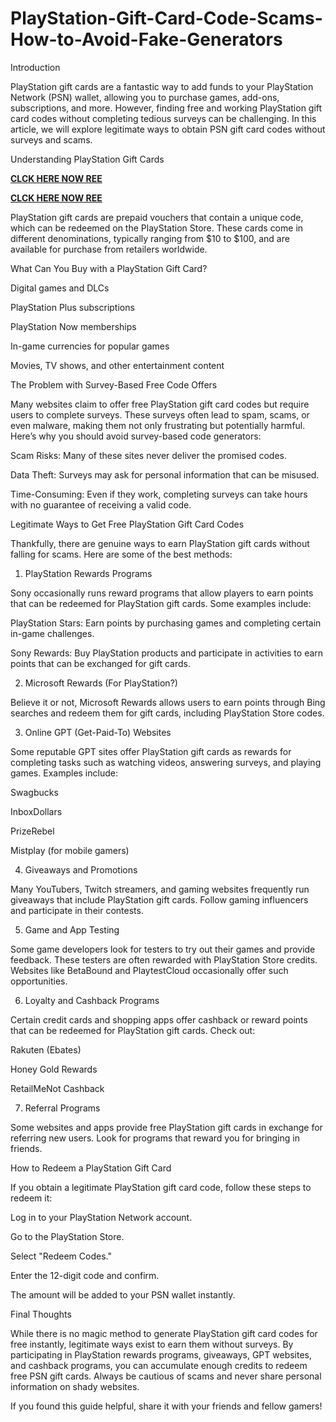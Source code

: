# PlayStation-Gift-Card-Code-Scams-How-to-Avoid-Fake-Generators
Introduction

PlayStation gift cards are a fantastic way to add funds to your PlayStation Network (PSN) wallet, allowing you to purchase games, add-ons, subscriptions, and more. However, finding free and working PlayStation gift card codes without completing tedious surveys can be challenging. In this article, we will explore legitimate ways to obtain PSN gift card codes without surveys and scams.

Understanding PlayStation Gift Cards

**[CLCK HERE NOW REE](https://tinyurl.com/pnsgiftcads)**

**[CLCK HERE NOW REE](https://tinyurl.com/pnsgiftcads)**

PlayStation gift cards are prepaid vouchers that contain a unique code, which can be redeemed on the PlayStation Store. These cards come in different denominations, typically ranging from $10 to $100, and are available for purchase from retailers worldwide.

What Can You Buy with a PlayStation Gift Card?

Digital games and DLCs

PlayStation Plus subscriptions

PlayStation Now memberships

In-game currencies for popular games

Movies, TV shows, and other entertainment content

The Problem with Survey-Based Free Code Offers

Many websites claim to offer free PlayStation gift card codes but require users to complete surveys. These surveys often lead to spam, scams, or even malware, making them not only frustrating but potentially harmful. Here’s why you should avoid survey-based code generators:

Scam Risks: Many of these sites never deliver the promised codes.

Data Theft: Surveys may ask for personal information that can be misused.

Time-Consuming: Even if they work, completing surveys can take hours with no guarantee of receiving a valid code.

Legitimate Ways to Get Free PlayStation Gift Card Codes

Thankfully, there are genuine ways to earn PlayStation gift cards without falling for scams. Here are some of the best methods:

1. PlayStation Rewards Programs

Sony occasionally runs reward programs that allow players to earn points that can be redeemed for PlayStation gift cards. Some examples include:

PlayStation Stars: Earn points by purchasing games and completing certain in-game challenges.

Sony Rewards: Buy PlayStation products and participate in activities to earn points that can be exchanged for gift cards.

2. Microsoft Rewards (For PlayStation?)

Believe it or not, Microsoft Rewards allows users to earn points through Bing searches and redeem them for gift cards, including PlayStation Store codes.

3. Online GPT (Get-Paid-To) Websites

Some reputable GPT sites offer PlayStation gift cards as rewards for completing tasks such as watching videos, answering surveys, and playing games. Examples include:

Swagbucks

InboxDollars

PrizeRebel

Mistplay (for mobile gamers)

4. Giveaways and Promotions

Many YouTubers, Twitch streamers, and gaming websites frequently run giveaways that include PlayStation gift cards. Follow gaming influencers and participate in their contests.

5. Game and App Testing

Some game developers look for testers to try out their games and provide feedback. These testers are often rewarded with PlayStation Store credits. Websites like BetaBound and PlaytestCloud occasionally offer such opportunities.

6. Loyalty and Cashback Programs

Certain credit cards and shopping apps offer cashback or reward points that can be redeemed for PlayStation gift cards. Check out:

Rakuten (Ebates)

Honey Gold Rewards

RetailMeNot Cashback

7. Referral Programs

Some websites and apps provide free PlayStation gift cards in exchange for referring new users. Look for programs that reward you for bringing in friends.

How to Redeem a PlayStation Gift Card

If you obtain a legitimate PlayStation gift card code, follow these steps to redeem it:

Log in to your PlayStation Network account.

Go to the PlayStation Store.

Select "Redeem Codes."

Enter the 12-digit code and confirm.

The amount will be added to your PSN wallet instantly.

Final Thoughts

While there is no magic method to generate PlayStation gift card codes for free instantly, legitimate ways exist to earn them without surveys. By participating in PlayStation rewards programs, giveaways, GPT websites, and cashback programs, you can accumulate enough credits to redeem free PSN gift cards. Always be cautious of scams and never share personal information on shady websites.

If you found this guide helpful, share it with your friends and fellow gamers!
